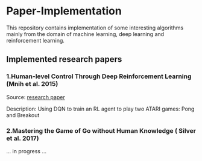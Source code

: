 # Paper-Implementation

This repository contains implementation of some interesting algorithms mainly from the domain of machine learning, deep learning and reinforcement learning.

## Implemented research papers 

### 1.Human-level Control Through Deep Reinforcement Learning (Mnih et al. 2015)

Source: [research paper](https://web.stanford.edu/class/psych209/Readings/MnihEtAlHassibis15NatureControlDeepRL.pdf)

Description: Using DQN to train an RL agent to play two ATARI games: Pong and Breakout

### 2.Mastering the Game of Go without Human Knowledge ( Silver et al. 2017)

... in progress ...

